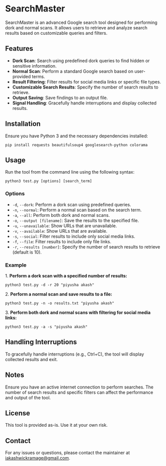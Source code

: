 <!DOCTYPE html>
<html lang="en">
<body>
<h1>SearchMaster</h1>

<p>SearchMaster is an advanced Google search tool designed for performing dork and normal scans. It allows users to retrieve and analyze search results based on customizable queries and filters.</p>

<h2>Features</h2>
<ul>
    <li><strong>Dork Scan</strong>: Search using predefined dork queries to find hidden or sensitive information.</li>
    <li><strong>Normal Scan</strong>: Perform a standard Google search based on user-provided terms.</li>
    <li><strong>Result Filtering</strong>: Filter results for social media links or specific file types.</li>
    <li><strong>Customizable Search Results</strong>: Specify the number of search results to retrieve.</li>
    <li><strong>Output Saving</strong>: Save findings to an output file.</li>
    <li><strong>Signal Handling</strong>: Gracefully handle interruptions and display collected results.</li>
</ul>

<h2>Installation</h2>
<p>Ensure you have Python 3 and the necessary dependencies installed:</p>
<pre><code>pip install requests beautifulsoup4 googlesearch-python colorama</code></pre>

<h2>Usage</h2>
<p>Run the tool from the command line using the following syntax:</p>
<pre><code>python3 test.py [options] [search_term]</code></pre>

<h3>Options</h3>
<ul>
    <li><code>-d</code>, <code>--dork</code>: Perform a dork scan using predefined queries.</li>
    <li><code>-n</code>, <code>--normal</code>: Perform a normal scan based on the search term.</li>
    <li><code>-a</code>, <code>--all</code>: Perform both dork and normal scans.</li>
    <li><code>-o</code>, <code>--output [filename]</code>: Save the results to the specified file.</li>
    <li><code>-u</code>, <code>--unavailable</code>: Show URLs that are unavailable.</li>
    <li><code>-v</code>, <code>--available</code>: Show URLs that are available.</li>
    <li><code>-s</code>, <code>--social</code>: Filter results to include only social media links.</li>
    <li><code>-f</code>, <code>--file</code>: Filter results to include only file links.</li>
    <li><code>-r</code>, <code>--results [number]</code>: Specify the number of search results to retrieve (default is 10).</li>
</ul>

<h3>Example</h3>
<p>1. <strong>Perform a dork scan with a specified number of results:</strong></p>
<pre><code>python3 test.py -d -r 20 "piyusha akash"</code></pre>

<p>2. <strong>Perform a normal scan and save results to a file:</strong></p>
<pre><code>python3 test.py -n -o results.txt "piyusha akash"</code></pre>

<p>3. <strong>Perform both dork and normal scans with filtering for social media links:</strong></p>
<pre><code>python3 test.py -a -s "piyusha akash"</code></pre>

<h2>Handling Interruptions</h2>
<p>To gracefully handle interruptions (e.g., Ctrl+C), the tool will display collected results and exit.</p>

<h2>Notes</h2>
<p class="note">Ensure you have an active internet connection to perform searches. The number of search results and specific filters can affect the performance and output of the tool.</p>

<h2>License</h2>
<p>This tool is provided as-is. Use it at your own risk.</p>

<h2>Contact</h2>
<p>For any issues or questions, please contact the maintainer at <a href="iakashwickramage@gmail.com">iakashwickramage@gmail.com</a>.</p>

</body>
</html>

